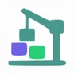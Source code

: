 <img align="left" width="116" height="116" src="https://raw.githubusercontent.com/stacks-js/stacks/main/.github/logo.png" />